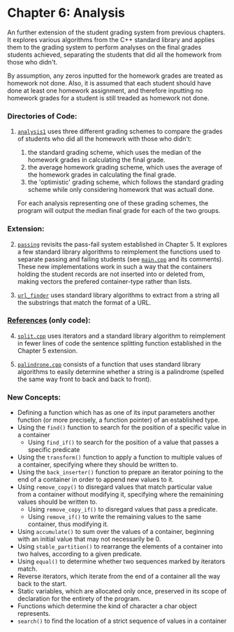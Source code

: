 # Chapter 6: Analysis

An further extension of the student grading system from previous chapters. It explores various algorithms from the C++ standard library and applies them to the grading system to perform analyses on the final grades students achieved, separating the students that did all the homework from those who didn't.

By assumption, any zeros inputted for the homework grades are treated as homework not done. Also, it is assumed that each student should have done at least one homework assignment, and therefore inputting no homework grades for a student is still treaded as homework not done.

### Directories of Code:
1) [`analysis1`](analysis1) uses three different grading schemes to compare the grades of students who did all the homework with those who didn't:
    1) the standard grading scheme, which uses the median of the homework grades in calculating the final grade.
    2) the average homework grading scheme, which uses the average of the homework grades in calculating the final grade.
    3) the 'optimistic' grading scheme, which follows the standard grading scheme while only considering homework that was actuall done.
    
    For each analysis representing one of these grading schemes, the program will output the median final grade for each of the two groups.
    
### Extension:
2) [`passing`](passing) revisits the pass-fail system established in Chapter 5. It explores a few standard library algorithms to reimplement the functions used to separate passing and failing students (see [`main.cpp`](passing/main.cpp) and its comments). These new implementations work in such a way that the containers holding the student records are not inserted into or deleted from, making vectors the prefered container-type rather than lists.

3) [`url_finder`](url_finder) uses standard library algorithms to extract from a string all the substrings that match the format of a URL.

### [References](refs) (only code):
4) [`split.cpp`](refs/split.cpp) uses iterators and a standard library algorithm to reimplement in fewer lines of code the sentence splitting function established in the Chapter 5 extension.

5) [`palindrone.cpp`](refs/palindrome.cpp) consists of a function that uses standard library algorithms to easily determine whether a string is a palindrome (spelled the same way front to back and back to front).


### New Concepts:
* Defining a function which has as one of its input parameters another function (or more precisely, a function pointer) of an established type.
* Using the `find()` function to search for the position of a specific value in a container
    * Using `find_if()` to search for the position of a value that passes a specific predicate
* Using the `transform()` function to apply a function to multiple values of a container, specifying where they should be written to.
* Using the `back_inserter()` function to prepare an iterator poining to the end of a container in order to append new values to it.
* Using `remove_copy()` to disregard values that match particular value from a container without modifying it, specifying where the remainining values should be written to.
    * Using `remove_copy_if()` to disregard values that pass a predicate.
    * Using `remove_if()` to write the remaining values to the same container, thus modifying it.
* Using `accumulate()` to sum over the values of a container, beginning with an initial value that may not necessarily be 0.
* Using `stable_partition()` to rearrange the elements of a container into two halves, according to a given predicate.
* Using `equal()` to determine whether two sequences marked by iterators match.
* Reverse iterators, which iterate from the end of a container all the way back to the start.
* Static variables, which are allocated only once, preserved in its scope of declaration for the entirety of the program.
* Functions which determine the kind of character a char object represents.
* `search()` to find the location of a strict sequence of values in a container
